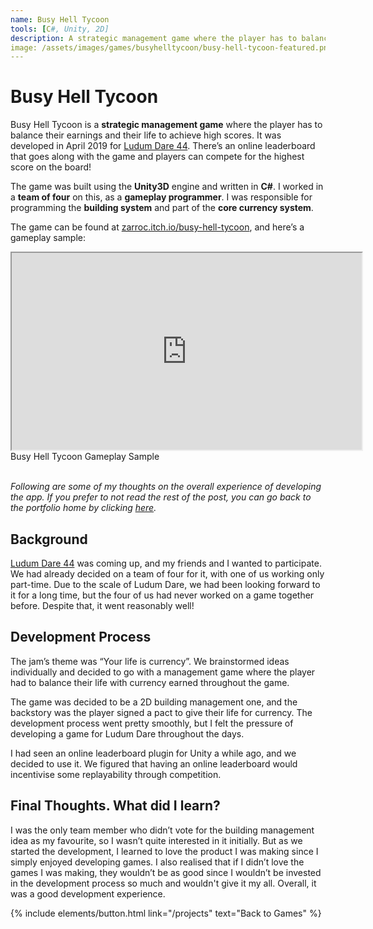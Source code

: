 ```yaml
---
name: Busy Hell Tycoon
tools: [C#, Unity, 2D]
description: A strategic management game where the player has to balance their earnings and their life to achieve high scores without dying.
image: /assets/images/games/busyhelltycoon/busy-hell-tycoon-featured.png
---
```


# Busy Hell Tycoon

Busy Hell Tycoon is a **strategic management game** where the player has to balance their earnings and their life to achieve high scores. It was developed in April 2019 for [Ludum Dare 44](https://ldjam.com/events/ludum-dare/44/). There’s an online leaderboard that goes along with the game and players can compete for the highest score on the board!

The game was built using the **Unity3D** engine and written in **C#**. I worked in a **team of four** on this, as a **gameplay programmer**. I was responsible for programming the **building system** and part of the **core currency system**.

The game can be found at [zarroc.itch.io/busy-hell-tycoon](https://zarroc.itch.io/busy-hell-tycoon), and here’s a gameplay sample:

<div class="row">
    <div class="col-sm mt-3 ratio ratio-16x9 center-block">
        <iframe width="560" height="315" src="https://www.youtube.com/embed/9yylGfSuUu4" title="Busy Hell Tycoon Gameplay Sample" allowfullscreen class="w-80 p-3"></iframe>
    </div>
</div>
<div class="text-center">
    Busy Hell Tycoon Gameplay Sample
</div>

<br/>

*Following are some of my thoughts on the overall experience of developing the app. If you prefer to not read the rest of the post, you can go back to the portfolio home by clicking [here](/projects).*


## Background

[Ludum Dare 44](https://ldjam.com/events/ludum-dare/44/) was coming up, and my friends and I wanted to participate. We had already decided on a team of four for it, with one of us working only part-time. Due to the scale of Ludum Dare, we had been looking forward to it for a long time, but the four of us had never worked on a game together before. Despite that, it went reasonably well!

## Development Process

The jam’s theme was “Your life is currency”. We brainstormed ideas individually and decided to go with a management game where the player had to balance their life with currency earned throughout the game.

The game was decided to be a 2D building management one, and the backstory was the player signed a pact to give their life for currency. The development process went pretty smoothly, but I felt the pressure of developing a game for Ludum Dare throughout the days.

I had seen an online leaderboard plugin for Unity a while ago, and we decided to use it. We figured that having an online leaderboard would incentivise some replayability through competition.

## Final Thoughts. What did I learn?

I was the only team member who didn’t vote for the building management idea as my favourite, so I wasn’t quite interested in it initially. But as we started the development, I learned to love the product I was making since I simply enjoyed developing games. I also realised that if I didn’t love the games I was making, they wouldn’t be as good since I wouldn’t be invested in the development process so much and wouldn't give it my all. Overall, it was a good development experience.


<p class="text-center">
{% include elements/button.html link="/projects" text="Back to Games" %}
</p>